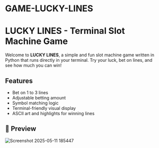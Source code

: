 # GAME-LUCKY-LINES
# LUCKY LINES - Terminal Slot Machine Game

Welcome to **LUCKY LINES**, a simple and fun slot machine game written in Python that runs directly in your terminal. Try your luck, bet on lines, and see how much you can win!

##  Features

-  Bet on 1 to 3 lines
-  Adjustable betting amount
-  Symbol matching logic
-  Terminal-friendly visual display
-  ASCII art and highlights for winning lines

## 📸 Preview

![Screenshot 2025-05-11 185447](https://github.com/user-attachments/assets/262c4ea0-6d12-4ee8-9303-a3678e6f61e4)
